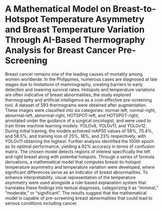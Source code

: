 # **A Mathematical Model on Breast-to-Hotspot Temperature Asymmetry and Breast Temperature Variation Through AI-Based Thermography Analysis for Breast Cancer Pre-Screening**

Breast cancer remains one of the leading causes of mortality among women worldwide. In the Philippines, numerous cases are diagnosed at late stages due to limitations of mammography, creating barriers to early detection and lowering survival rates. Hotspots and temperature variations are often indicative of breast abnormalities, the study explored thermography and artificial intelligence as a cost-effective pre-screening tool. A dataset of 593 thermograms were obtained after augmentation. These images were classified into six categories: normal-left, normal-right, abnormal-left, abnormal-right, HOTSPOT-left, and HOTSPOT-right, annotated under the guidance of a surgical oncologist, and were used to train three machine learning models: YOLOv8, YOLOv11, and YOLOv12. During initial training, the models achieved mAP50 values of 58%, 70.4%, and 58.5%, and training loss of 25%, 18%, and 23% respectively, with YOLOv11 obtaining the highest. Further analysis identified the 100th epoch as its optimal performance, yielding a 92% accuracy in terms of confusion matrix.  The chosen model detects regions of interest specifically the left and right breast along with potential hotspots. Through a series of formula derivations, a mathematical model that computes breast-to-hotspot temperature asymmetry and temperature variation were developed, where significant differences serve as an indicator of breast abnormalities. To enhance interpretability, visual representation of the temperature asymmetry were used alongside a rule-based explanation system that translates these findings into textual diagnoses, categorizing it as “minimal,” “moderate,” or “significant”.  The results suggest that the mathematical model is capable of pre-screening breast abnormalities that could lead to serious conditions including cancer.
